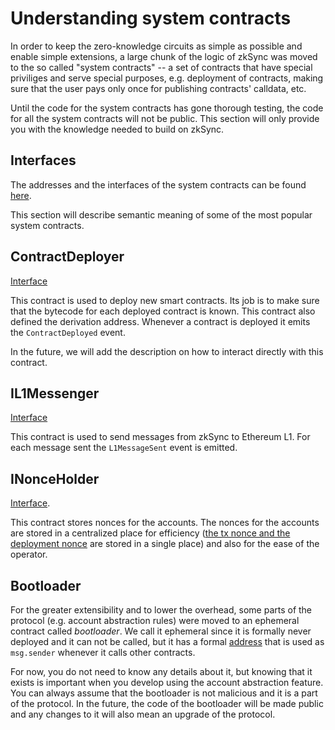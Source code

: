 # Understanding system contracts

In order to keep the zero-knowledge circuits as simple as possible and enable simple extensions, a large chunk of the logic of zkSync was moved to the so called "system contracts" -- a set of contracts that have special priviliges and serve special purposes, e.g. deployment of contracts, making sure that the user pays only once for publishing contracts' calldata, etc.

Until the code for the system contracts has gone thorough testing, the code for all the system contracts will not be public. This section will only provide you with the knowledge needed to build on zkSync.

## Interfaces

The addresses and the interfaces of the system contracts can be found [here](https://github.com/matter-labs/v2-testnet-contracts/blob/main/l2/system-contracts/Constants.sol).

This section will describe semantic meaning of some of the most popular system contracts.

## ContractDeployer

[Interface](https://github.com/matter-labs/v2-testnet-contracts/blob/6a93ff85d33dfff0008624eb9777d5a07a26c55d/l2/system-contracts/interfaces/IContractDeployer.sol#L5)

This contract is used to deploy new smart contracts. Its job is to make sure that the bytecode for each deployed contract is known. This contract also defined the derivation address. Whenever a contract is deployed it emits the `ContractDeployed` event.

In the future, we will add the description on how to interact directly with this contract.

## IL1Messenger

[Interface](https://github.com/matter-labs/v2-testnet-contracts/blob/6a93ff85d33dfff0008624eb9777d5a07a26c55d/l2/system-contracts/interfaces/IL1Messenger.sol#L5)

This contract is used to send messages from zkSync to Ethereum L1. For each message sent the `L1MessageSent` event is emitted.

## INonceHolder

[Interface](https://github.com/matter-labs/v2-testnet-contracts/blob/6a93ff85d33dfff0008624eb9777d5a07a26c55d/l2/system-contracts/interfaces/INonceHolder.sol#L5).

This contract stores nonces for the accounts. The nonces for the accounts are stored in a centralized place for efficiency ([the tx nonce and the deployment nonce](./contracts.md#differences-in-create-behaviour) are stored in a single place) and also for the ease of the operator.

## Bootloader

For the greater extensibility and to lower the overhead, some parts of the protocol (e.g. account abstraction rules) were moved to an ephemeral contract called _bootloader_. We call it ephemeral since it is formally never deployed and it can not be called, but it has a formal [address](https://github.com/matter-labs/v2-testnet-contracts/blob/6a93ff85d33dfff0008624eb9777d5a07a26c55d/l2/system-contracts/Constants.sol#L19) that is used as `msg.sender` whenever it calls other contracts. 

For now, you do not need to know any details about it, but knowing that it exists is important when you develop using the account abstraction feature. You can always assume that the bootloader is not malicious and it is a part of the protocol. In the future, the code of the bootloader will be made public and any changes to it will also mean an upgrade of the protocol.
